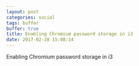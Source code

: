 ```yaml
---
layout: post
categories: social
tags: buffer
buffer: true
title: Enabling Chromium password storage in i3
date: 2017-02-28 15:08:14
---
```

Enabling Chromium password storage in i3
